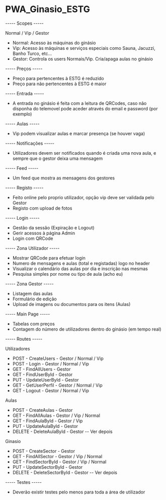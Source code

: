 # PWA_Ginasio_ESTG

-----  Scopes  -----

 Normal / Vip / Gestor

- Normal: Acesso às máquinas do ginásio
- Vip: Acesso às máquinas e serviços especiais como Sauna, Jacuzzi, Banho Turco, etc...
- Gestor: Controla os users Normais/Vip. Cria/apaga aulas no ginásio

-----  Preços  -----

- Preço para pertencentes à ESTG é reduzido
- Preço para não pertencentes à ESTG é maior

-----  Entrada  -----

- A entrada no ginásio é feita com a leitura de QRCodes, caso não disponha do telemovel pode aceder através do email e password (por exemplo)

-----  Aulas  -----

- Vip podem visualizar aulas e marcar presença (se houver vaga)

-----  Notificações  -----

- Utilizadores devem ser notificados quando é criada uma nova aula, e sempre que o gestor deixa uma mensagem

-----  Feed  -----

- Um feed que mostra as mensagens dos gestores

-----  Registo  -----

- Feito online pelo proprio utilizador, opção vip deve ser validada pelo Gestor
- Registo com upload de fotos

-----  Login  -----

- Gestão da sessão (Expiração e Logout)
- Gerir acessos à página Admin
- Login com QRCode

-----  Zona Utilizador  -----

- Mostrar QRCode para efetuar login
- Numero de mensagens e aulas (total e registadas) logo no header
- Visualizar o calendário das aulas por dia e inscrição nas mesmas
- Pesquisa simples por nome ou tipo de aula (acho eu)

-----  Zona Gestor  -----

- Listagem das aulas 
- Formulário de edição
- Upload de imagens ou documentos para os itens (Aulas)

-----  Main Page  -----

- Tabelas com preços
- Contagem do número de utilizadores dentro do ginásio (em tempo real)

-----  Routes  -----

Utilizadores 

- POST - CreateUsers - Gestor / Normal / Vip
- POST - Login - Gestor / Normal / Vip
- GET - FindAllUsers - Gestor
- GET - FindUserById - Gestor
- PUT - UpdateUserById - Gestor
- GET - GetUserPerfil - Gestor / Normal / Vip
- GET - Logout - Gestor / Normal / Vip

Aulas

- POST - CreateAulas - Gestor
- GET - FindAllAulas - Gestor / Vip / Normal
- GET - FindAulaById - Gestor / Vip
- PUT - UpdateAulaById - Gestor
- DELETE - DeleteAulaById - Gestor  -- Ver depois

Ginasio

- POST - CreateSector - Gestor
- GET - FindAllSector - Gestor / Vip / Normal
- GET - FindSectorById - Gestor / Vip / Normal
- PUT - UpdateSectorById - Gestor
- DELETE - DeleteSectorById - Gestor -- Ver depois



-----  Testes  -----

- Deverão existir testes pelo menos para toda a área de utilizador
